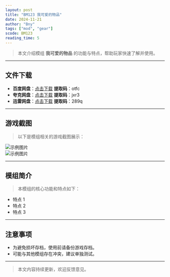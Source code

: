```yaml
---
layout: post
title: "BM123 我可爱的物品"
date: 2024-11-21
author: "Bny"
tags: ["mod", "gear"]
scode: BM123
reading_time: 5
---
```


> 本文介绍模组 **我可爱的物品** 的功能与特点，帮助玩家快速了解并使用。

---





## 文件下载
- **百度网盘**：[点击下载](https://pan.baidu.com/s/1GAHEaASCY1q_Whf6WI4JAQ?pwd=otfc)  **提取码**：otfc  
- **夸克网盘**：[点击下载](https://pan.quark.cn/s/4219460a5dea?pwd=jxr3)  **提取码**：jxr3  
- **迅雷网盘**：[点击下载](https://pan.xunlei.com/s/VOCCbekTXdAt6kK_zGb_uOlPA1?pwd=289q)  **提取码**：289q  

---

## 游戏截图
> 以下是模组相关的游戏截图展示：

![示例图片](https://example.com/screenshot1.jpg)  
![示例图片](https://example.com/screenshot2.jpg)

---

## 模组简介
> 本模组的核心功能和特点如下：
- 特点 1
- 特点 2
- 特点 3

---

## 注意事项
- 为避免损坏存档，使用前请备份游戏存档。
- 可能与其他模组存在冲突，建议单独测试。

---

> 本文内容持续更新，欢迎反馈意见。
